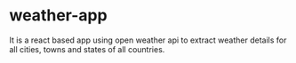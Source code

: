 # weather-app
It is a react based app using open weather api to extract weather details for all cities, towns and states of all countries.
